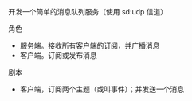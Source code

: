 开发一个简单的消息队列服务（使用 sd:udp 信道）

角色

* 服务端。接收所有客户端的订阅，并广播消息
* 客户端。订阅或发布消息


剧本

* 客户端，订阅两个主题（或叫事件）；并发送一个消息